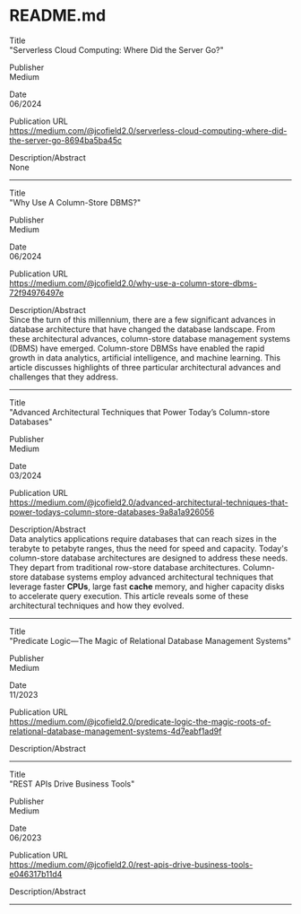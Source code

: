 # README.md  

Title  
"Serverless Cloud Computing: Where Did the Server Go?"  

Publisher  
Medium  

Date  
06/2024  

Publication URL  
https://medium.com/@jcofield2.0/serverless-cloud-computing-where-did-the-server-go-8694ba5ba45c  

Description/Abstract  
None

- - - -

Title  
"Why Use A Column-Store DBMS?"  

Publisher  
Medium  

Date  
06/2024  

Publication URL  
https://medium.com/@jcofield2.0/why-use-a-column-store-dbms-72f94976497e  

Description/Abstract  
Since the turn of this millennium, there are a few significant advances in database architecture that have changed the database landscape. From these architectural advances, column-store database management systems (DBMS) have emerged. Column-store DBMSs have enabled the rapid growth in data analytics, artificial intelligence, and machine learning. This article discusses highlights of three particular architectural advances and challenges that they address.  

- - - -  

Title  
"Advanced Architectural Techniques that Power Today’s Column-store Databases"  

Publisher  
Medium  

Date  
03/2024  

Publication URL  
https://medium.com/@jcofield2.0/advanced-architectural-techniques-that-power-todays-column-store-databases-9a8a1a926056  

Description/Abstract  
Data analytics applications require databases that can reach sizes in the terabyte to petabyte ranges, thus the need for speed and capacity. Today's column-store database architectures are designed to address these needs. They depart from traditional row-store database architectures. Column-store database systems employ advanced architectural techniques that leverage faster **CPUs**, large fast **cache** memory, and higher capacity disks to accelerate query execution. This article reveals some of these architectural techniques and how they evolved.  

- - - -  

Title  
"Predicate Logic&mdash;The Magic of Relational Database Management Systems"  

Publisher  
Medium  

Date  
11/2023  

Publication URL  
https://medium.com/@jcofield2.0/predicate-logic-the-magic-roots-of-relational-database-management-systems-4d7eabf1ad9f  

Description/Abstract  

- - - -  

Title  
"REST APIs Drive Business Tools"  

Publisher  
Medium  

Date  
06/2023  

Publication URL  
https://medium.com/@jcofield2.0/rest-apis-drive-business-tools-e046317b11d4  

Description/Abstract  

- - - -